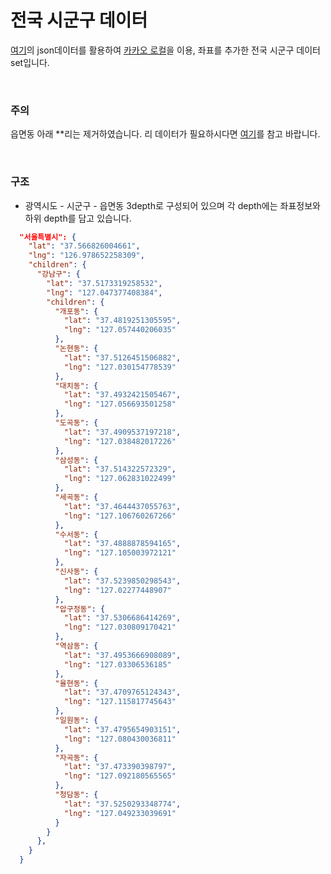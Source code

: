 # 전국 시군구 데이터
[여기](https://github.com/soohl/korea-jibun-dataset/blob/master/jibun_list.json)의 json데이터를 활용하여 [카카오 로컬](https://developers.kakao.com/docs/latest/ko/local/dev-guide)을 이용, 좌표를 추가한 전국 시군구 데이터 set입니다.

<br/>

### 주의
읍면동 아래 **리는 제거하였습니다. 리 데이터가 필요하시다면 [여기](https://github.com/soohl/korea-jibun-dataset/blob/master/jibun_list.json)를 참고 바랍니다.

<br/>

### 구조
- 광역시도 - 시군구 - 읍면동 3depth로 구성되어 있으며 각 depth에는 좌표정보와 하위 depth를 담고 있습니다.
```json
  "서울특별시": {
    "lat": "37.566826004661",
    "lng": "126.978652258309",
    "children": {
      "강남구": {
        "lat": "37.5173319258532",
        "lng": "127.047377408384",
        "children": {
          "개포동": {
            "lat": "37.4819251305595",
            "lng": "127.057440206035"
          },
          "논현동": {
            "lat": "37.5126451506882",
            "lng": "127.030154778539"
          },
          "대치동": {
            "lat": "37.4932421505467",
            "lng": "127.056693501258"
          },
          "도곡동": {
            "lat": "37.4909537197218",
            "lng": "127.038482017226"
          },
          "삼성동": {
            "lat": "37.514322572329",
            "lng": "127.062831022499"
          },
          "세곡동": {
            "lat": "37.4644437055763",
            "lng": "127.106760267266"
          },
          "수서동": {
            "lat": "37.4888878594165",
            "lng": "127.105003972121"
          },
          "신사동": {
            "lat": "37.5239850298543",
            "lng": "127.02277448907"
          },
          "압구정동": {
            "lat": "37.5306686414269",
            "lng": "127.030809170421"
          },
          "역삼동": {
            "lat": "37.4953666908089",
            "lng": "127.03306536185"
          },
          "율현동": {
            "lat": "37.4709765124343",
            "lng": "127.115817745643"
          },
          "일원동": {
            "lat": "37.4795654903151",
            "lng": "127.080430036811"
          },
          "자곡동": {
            "lat": "37.473390398797",
            "lng": "127.092180565565"
          },
          "청담동": {
            "lat": "37.5250293348774",
            "lng": "127.049233039691"
          }
        }
      },
    }
  }
     
```